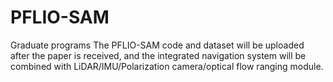 # PFLIO-SAM
Graduate programs
The PFLIO-SAM code and dataset will be uploaded after the paper is received, and the integrated navigation system will be combined with LiDAR/IMU/Polarization camera/optical flow ranging module.
